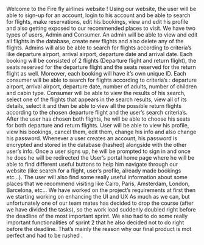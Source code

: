 Welcome to the Fire fly airlines website !
Using our website, the user will be able to sign-up for an account, login to his account and be able to
search for flights, make reservations, edit his bookings, view and edit his profile and also getting
exposed to our recommended places to visit.
We have two types of users, Admin and Consumer. An admin will be able to view and edit all flights in
the database, create new flights and also delete any of the flights. Admins will also be able to search for
flights according to criteria’s like departure airport, arrival airport, departure date and arrival date.
Each booking will be consisted of 2 flights (Departure flight and return flight), the seats reserved for the
departure flight and the seats reserved for the return flight as well. Moreover, each booking will have
it’s own unique ID.
Each consumer will be able to search for flights according to criteria’s : departure airport, arrival airport,
departure date, number of adults, number of children and cabin type. Consumer will be able to view the
results of his search, select one of the flights that appears in the search results, view all of its details,
select it and then be able to view all the possible return flights according to the chosen departure flight
and the user’s search criteria’s. After the user has chosen both flights, he will be able to choose his seats
for both departure and return flights. User will be able to view his profile, view his bookings, cancel
them, edit them, change his info and also change his password. Whenever a user creates an account, his
password is encrypted and stored in the database (hashed) alongside with the other user’s info.
Once a user signs up, he will be prompted to sign in and once he does he will be redirected the User’s
portal home page where he will be able to find different useful buttons to help him navigate through
our website (like search for a flight, user’s profile, already made bookings etc...). The user will also find
some really useful information about some places that we recommend visiting like Cairo, Paris,
Amsterdam, London, Barcelona, etc...
We have worked on the project’s requirements at first then we starting working on enhancing the UI
and UX As much as we can, but unfortunately one of our team mates has decided to drop the course
(after we have divided the tasks), so the work load suddenly doubled right before the deadline of the
most important sprint. We also had to do some really important functionalities of sprint 2 that he also
decided not to do right before the deadline. That’s mainly the reason why our final product is mot
perfect and had to be rushed . 